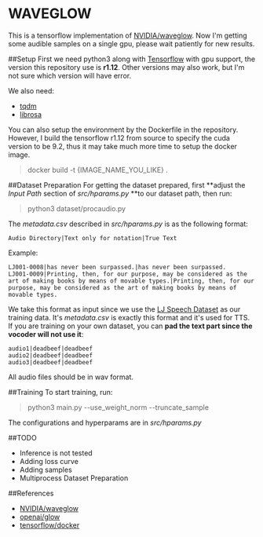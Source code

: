 # WAVEGLOW
This is a tensorflow implementation of [NVIDIA/waveglow](https://github.com/NVIDIA/waveglow).
Now I'm getting some audible samples on a single gpu, please wait patiently for new results.

##Setup
First we need python3 along with [Tensorflow](https://github.com/tensorflow/tensorflow) with gpu support, the version this repository use is **r1.12**.
Other versions may also work, but I'm not sure which version will have error.

We also need:
 - [tqdm](https://github.com/tqdm/tqdm)
 - [librosa](https://github.com/librosa/librosa)

You can also setup the environment by the Dockerfile in the repository.
However, I build the tensorflow r1.12 from source to specify the cuda version to be 9.2, thus it may take much more time to setup the docker image.
> docker build -t {IMAGE\_NAME\_YOU\_LIKE} .

##Dataset Preparation
For getting the dataset prepared, first **adjust the *Input Path* section of *src/hparams.py* **to our dataset path, then run:
> python3 dataset/procaudio.py

The *metadata.csv* described in *src/hparams.py* is as the following format:
```
Audio Directory|Text only for notation|True Text
```

Example:
```
LJ001-0008|has never been surpassed.|has never been surpassed.
LJ001-0009|Printing, then, for our purpose, may be considered as the art of making books by means of movable types.|Printing, then, for our purpose, may be considered as the art of making books by means of movable types.
```

We take this format as input since we use the [LJ Speech Dataset](https://keithito.com/LJ-Speech-Dataset/) as our training data.
It's *metadata.csv* is exactly this format and it's used for TTS.
If you are training on your own dataset, you can **pad the text part since the vocoder will not use it**:
```
audio1|deadbeef|deadbeef
audio2|deadbeef|deadbeef
audio3|deadbeef|deadbeef
```

All audio files should be in wav format.

##Training
To start training, run:
> python3 main.py --use\_weight\_norm --truncate\_sample

The configurations and hyperparams are in *src/hparams.py*

##TODO
 - Inference is not tested
 - Adding loss curve
 - Adding samples
 - Multiprocess Dataset Preparation

##References
 - [NVIDIA/waveglow](https://github.com/NVIDIA/waveglow)
 - [openai/glow](https://github.com/openai/glow)
 - [tensorflow/docker](https://github.com/tensorflow/tensorflow/blob/master/tensorflow/tools/docker/Dockerfile.gpu)
